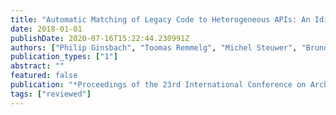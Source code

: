 ```yaml
---
title: "Automatic Matching of Legacy Code to Heterogeneous APIs: An Idiomatic Approach"
date: 2018-01-01
publishDate: 2020-07-16T15:22:44.230991Z
authors: ["Philip Ginsbach", "Toomas Remmelg", "Michel Steuwer", "Bruno Bodin", "Christophe Dubach", "Michael FP O'Boyle"]
publication_types: ["1"]
abstract: ""
featured: false
publication: "*Proceedings of the 23rd International Conference on Architectural Support for Programming Languages and Operating Systems (<span style=\"font-weight:bold\"><span style=\"font-weight:bold;color:black\">ASPLOS</span></span>)*"
tags: ["reviewed"]
---
```


